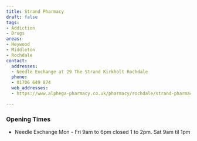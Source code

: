 ```yaml
---
title: Strand Pharmacy
draft: false
tags:
- Addiction
- Drugs
areas:
- Heywood
- Middleton
- Rochdale
contact:
  addresses:
  - Needle Exchange at 29 The Strand Kirkholt Rochdale
  phone:
  - 01706 649 874
  web_addresses:
  - https://www.alphega-pharmacy.co.uk/pharmacy/rochdale/strand-pharmacy 

---
```


### Opening Times
* Needle Exchange Mon - Fri 9am to 6pm closed 1 to 2pm. Sat 9am til 1pm